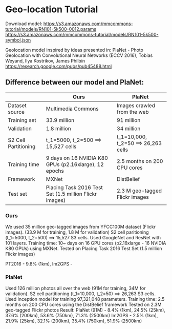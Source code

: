 # Geo-location Tutorial

Download model:
https://s3.amazonaws.com/mmcommons-tutorial/models/RN101-5k500-0012.params
https://s3.amazonaws.com/mmcommons-tutorial/models/RN101-5k500-symbol.json

Geolocation model inspired by ideas presented in:
PlaNet - Photo Geolocation with Convolutional Neural Networks (ECCV 2016),
Tobias Weyand, Ilya Kostrikov, James Philbin 
https://research.google.com/pubs/pub45488.html

## Difference between our model and PlaNet:

|               | Ours  | PlaNet |
|---------------|-------|--------|
|Dataset source        |Multimedia Commons|Images crawled from the web|
|Training set|33.9 million|91 million|
|Validation|1.8 million|34 million|
|S2 Cell Partitioning|t_1=5000, t_2=500 ==> 15,527 cells|t_1=10,000, t_2=50 ==> 26,263 cells|
|Training time| 9 days on 16 NVIDIA K80 GPUs (p2.16xlarge), 12 epochs|2.5 months on 200 CPU cores|
|Framework|MXNet | DistBelief|
|Test set|Placing Task 2016 Test Set (1.5 million Flickr images)|2.3 M geo-tagged Flickr images|

### Ours
We used 35 million geo-tagged images from YFCC100M dataset (Flickr images). 
(33.9 M for training, 1.8 M for validation)
S2 cell paritioning (t_1=5000, t_2=500) ==> 15,527 S3 cells. 
Used GoogleNet and ResNet with 101 layers. 
Training time: 10~ days on 16 GPU cores (p2.16xlarge - 16 NVIDIA K80 GPUs) using MXNet. 
Tested on Placing Task 2016 Test Set (1.5 million Flickr images)

PT2016 - 9.8% (1km), 
Im2GPS - 


### PlaNet 
Used 126 million photos all over the web (91M for training, 34M for validation). 
S2 cell partitioning (t_1=10,000, t_2=50) ==> 26,263 S3 cells. 
Used Inception model for training 97,321,048 parameters. 
Training time: 2.5 months on 200 CPU cores using the DistBelief framework
Tested on 2.3M geo-tagged Flickr photos
Result: 
PlaNet (91M) - 8.4% (1km), 24.5% (25km), 37.6% (200km), 53.6% (750km), 71.3% (2500km)
Im2GPS - 2.5% (1km), 21.9% (25km), 32.1% (200km), 35.4% (750km), 51.9% (2500km)

